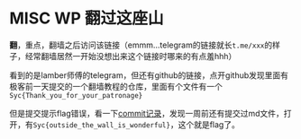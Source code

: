 # MISC WP 翻过这座山

**翻**，重点，翻墙之后访问该链接（emmm...telegram的链接就长`t.me/xxx`的样子，经常翻墙居然一开始没想出来这个链接时哪来的有点羞hhh）

看到的是lamber师傅的telegram，但还有github的链接，点开github发现里面有极客前一天提交的一个翻墙教程的仓库，里面有个文件有一个`Syc{Thank_you_for_your_patronage}`

但是提交提示flag错误，看一下[commit记录](https://github.com/LambGod/Shadowsocks-Tutorial/commits/master)，发现一周前还有提交过md文件，打开，有`Syc{outside_the_wall_is_wonderful}`，这个就是flag了。